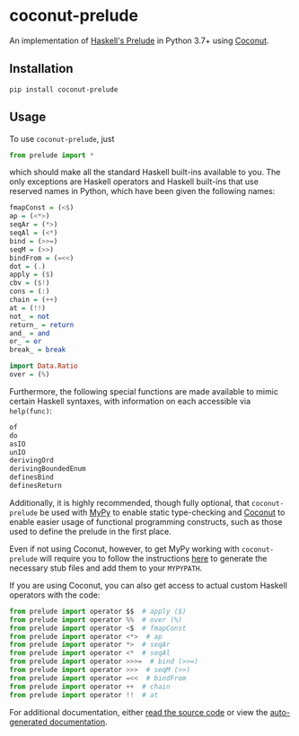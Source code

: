 # coconut-prelude

An implementation of [Haskell's Prelude](https://hackage.haskell.org/package/base-4.10.1.0/docs/Prelude.html) in Python 3.7+ using [Coconut](http://coconut-lang.org).

## Installation

```
pip install coconut-prelude
```

## Usage

To use `coconut-prelude`, just
```python
from prelude import *
```
which should make all the standard Haskell built-ins available to you. The only exceptions are Haskell operators and Haskell built-ins that use reserved names in Python, which have been given the following names:
```haskell
fmapConst = (<$)
ap = (<*>)
seqAr = (*>)
seqAl = (<*)
bind = (>>=)
seqM = (>>)
bindFrom = (=<<)
dot = (.)
apply = ($)
cbv = ($!)
cons = (:)
chain = (++)
at = (!!)
not_ = not
return_ = return
and_ = and
or_ = or
break_ = break

import Data.Ratio
over = (%)
```

Furthermore, the following special functions are made available to mimic certain Haskell syntaxes, with information on each accessible via `help(func)`:
```python
of
do
asIO
unIO
derivingOrd
derivingBoundedEnum
definesBind
definesReturn
```

Additionally, it is highly recommended, though fully optional, that `coconut-prelude` be used with [MyPy](https://mypy.readthedocs.io/en/stable/) to enable static type-checking and [Coconut](http://coconut-lang.org) to enable easier usage of functional programming constructs, such as those used to define the prelude in the first place.

Even if not using Coconut, however, to get MyPy working with `coconut-prelude` will require you to follow the instructions [here](https://coconut.readthedocs.io/en/master/DOCS.html#mypy-integration) to generate the necessary stub files and add them to your `MYPYPATH`.

If you are using Coconut, you can also get access to actual custom Haskell operators with the code:
```python
from prelude import operator $$  # apply ($)
from prelude import operator %%  # over (%)
from prelude import operator <$  # fmapConst
from prelude import operator <*>  # ap
from prelude import operator *>  # seqAr
from prelude import operator <*  # seqAl
from prelude import operator >>>=  # bind (>>=)
from prelude import operator >>>  # seqM (>>)
from prelude import operator =<<  # bindFrom
from prelude import operator ++  # chain
from prelude import operator !!  # at
```

For additional documentation, either [read the source code](https://github.com/evhub/coconut-prelude/blob/master/prelude-source/main.coco) or view the [auto-generated documentation](https://ghcdn.rawgit.org/evhub/coconut-prelude/master/prelude.html).
